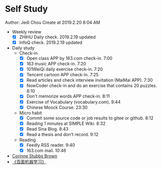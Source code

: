 # Self Study

Author: Jedi Chou
Create at 2019.2.20 8:04 AM

* Weekly review
  -[x] ZHIHU Daily check. 2019.2.19 updated
  -[x] InfoQ check. 2019.2.19 updated

* Daily study
  * Check-in
    -[x] Open class APP by 163.com check-in. 7:00
    -[x] 163 music APP check-in. 7:20
    -[x] 101WeiQi daily exercise check-in. 7:20
    -[x] Tencent cartoon APP check-in. 7:25
    -[x] Read articles and check interview invitation (MaiMai APP). 7:30
    -[x] NowCoder check-in and do an exercise that contains 20 puzzles. 8:10
    -[x] Don't memorize words APP check-in. 8:11
    -[x] Exercise of Vocabulary (vocabulary.com). 9:44
    -[x] Chinese Moock Course. 23:30

  * Micro habit
    -[x] Commit some source code or job results to gitee or github. 8:12
    -[x] Reading 1 minutes at SIMPLE Wiki. 8:32
    -[x] Read Sina Blog. 8:43
    -[x] Read a thesis and don't record. 9:12

  * Reading
    -[x] Feedly RSS reader. 9:40
    -[x] 163.com mail. 10:46

* [Corinne Stubbs Brown](https://en.wikipedia.org/wiki/Corinne_Stubbs_Brown)
* [《百面机器学习》](https://item.jd.com/31839335665.html)
